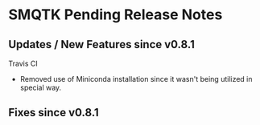 SMQTK Pending Release Notes
===========================


Updates / New Features since v0.8.1
-----------------------------------

Travis CI

- Removed use of Miniconda installation since it wasn't being utilized in
  special way.


Fixes since v0.8.1
------------------
